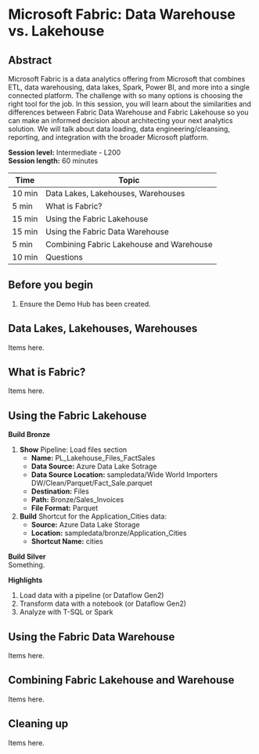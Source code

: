 # Microsoft Fabric: Data Warehouse vs. Lakehouse

## Abstract
Microsoft Fabric is a data analytics offering from Microsoft that combines ETL, data warehousing, data lakes, Spark, Power BI, and more into a single connected platform. The challenge with so many options is choosing the right tool for the job. In this session, you will learn about the similarities and differences between Fabric Data Warehouse and Fabric Lakehouse so you can make an informed decision about architecting your next analytics solution. We will talk about data loading, data engineering/cleansing, reporting, and integration with the broader Microsoft platform.

**Session level:** Intermediate - L200  
**Session length:** 60 minutes

|Time       |Topic                                      |
|---        |---                                        |
|10 min     |Data Lakes, Lakehouses, Warehouses         |
|5 min      |What is Fabric?                            |
|15 min     |Using the Fabric Lakehouse                 |
|15 min     |Using the Fabric Data Warehouse            |
|5 min      | Combining Fabric Lakehouse and Warehouse  |
|10 min     | Questions                                 |

## Before you begin
1. Ensure the Demo Hub has been created.

## Data Lakes, Lakehouses, Warehouses
Items here. 

## What is Fabric?
Items here.

## 	Using the Fabric Lakehouse
**Build Bronze**  
1. **Show** Pipeline: Load files section
   - **Name:** PL_Lakehouse_Files_FactSales
   - **Data Source:** Azure Data Lake Sotrage
   - **Data Source Location:** sampledata/Wide World Importers DW/Clean/Parquet/Fact_Sale.parquet
   - **Destination:** Files
   - **Path:** Bronze/Sales_Invoices
   - **File Format:** Parquet
1. **Build** Shortcut for the Application_Cities data:
   - **Source:** Azure Data Lake Storage
   - **Location:** sampledata/bronze/Application_Cities
   - **Shortcut Name:** cities

**Build Silver**  
Something.

**Highlights**  
1. Load data with a pipeline (or Dataflow Gen2)
1. Transform data with a notebook (or Dataflow Gen2)
1. Analyze with T-SQL or Spark

## Using the Fabric Data Warehouse
Items here.

## Combining Fabric Lakehouse and Warehouse
Items here.

## Cleaning up
Items here.